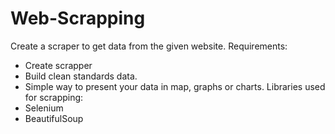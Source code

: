 # Web-Scrapping
Create a scraper to get data from the given website.
Requirements:
- Create scrapper
- Build clean standards data.
- Simple way to present your data in map, graphs or charts.
Libraries used for scrapping:
- Selenium
- BeautifulSoup
